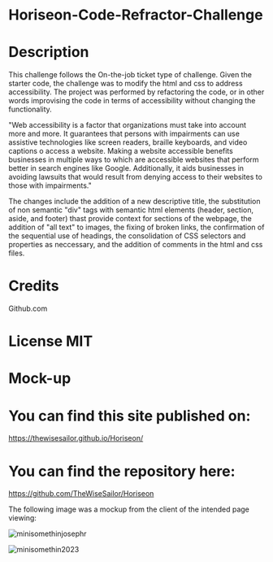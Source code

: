 # Horiseon-Code-Refractor-Challenge

# Description
 This challenge follows the On-the-job ticket type of challenge.
 Given the starter code, the challenge was to modify the html and css to address accessibility. The project was performed by refactoring the code, or in other words improvising the code in terms of accessibility without changing the functionality.
 
"Web accessibility is a factor that organizations must take into account more and more. It guarantees that persons with impairments can use assistive technologies like screen readers, braille keyboards, and video captions o access a website.  Making a website accessible benefits businesses in multiple ways to which are accessible websites that perform better in search engines like Google. Additionally, it aids businesses in avoiding lawsuits that would result from denying access to their websites to those with impairments."

 The changes include the addition of a new descriptive title, the substitution of non semantic "div" tags with semantic html elements (header, section, aside, and footer) thast provide context for sections of the webpage, the addition of "all text" to images, the fixing of broken links, the confirmation of the sequential use of headings, the consolidation of CSS selectors and properties as neccessary, and the addition of comments in the html and css files.

 # Credits
 Github.com
 # License MIT
  # Mock-up
  # You can find this site published on: 
  https://thewisesailor.github.io/Horiseon/
  # You can find the repository here:
  https://github.com/TheWiseSailor/Horiseon
  
  
 The following image was a mockup from the client of the intended page viewing:

![minisomethinjosephr](https://user-images.githubusercontent.com/68026214/232843029-f672f481-e119-4352-9035-36beaa6e9acd.jpg)

![minisomethin2023](https://user-images.githubusercontent.com/68026214/232858705-38b9924c-0301-4079-8333-495a2bf1d567.jpg)
